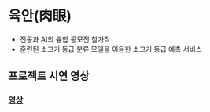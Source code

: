 # 육안(肉眼)
- 전공과 AI의 융합 공모전 참가작
- 훈련된 소고기 등급 분류 모델을 이용한 소고기 등급 예측 서비스

## 프로젝트 시연 영상 
### [영상](https://www.youtube.com/watch?v=nwT2qQFqh04)

